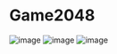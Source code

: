 # Game2048
![image](https://github.com/whatthe1332/Game2048/assets/96509558/179a4857-8846-4023-aff1-dd30257e4091)
![image](https://github.com/whatthe1332/Game2048/assets/96509558/e52ab0d4-9458-47d8-8c2c-6d9ef2a1f367)
![image](https://github.com/whatthe1332/Game2048/assets/96509558/61578176-f7ae-48fe-a6bc-4d82e3f43f6a)
